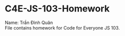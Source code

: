 # C4E-JS-103-Homework  
  
Name: Trần Đình Quân  
File contains homework for Code for Everyone JS 103.
